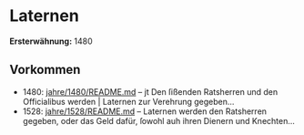 # Laternen

**Ersterwähnung:** 1480

## Vorkommen
- 1480: [jahre/1480/README.md](../jahre/1480/README.md) – jt Den ſißenden Ratsherren und den Officialibus werden
| Laternen zur Verehrung gegeben...
- 1528: [jahre/1528/README.md](../jahre/1528/README.md) – Laternen werden den Ratsherren gegeben, oder das
Geld dafür, ſowohl auh ihren Dienern und Knechten...
